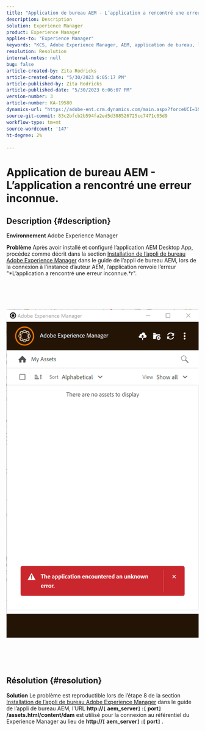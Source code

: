 ```yaml
---
title: "Application de bureau AEM - L’application a rencontré une erreur inconnue"
description: Description
solution: Experience Manager
product: Experience Manager
applies-to: "Experience Manager"
keywords: "KCS, Adobe Experience Manager, AEM, application de bureau, l’application a rencontré une erreur inconnue, FAQ"
resolution: Resolution
internal-notes: null
bug: false
article-created-by: Zita Rodricks
article-created-date: "5/30/2023 6:05:17 PM"
article-published-by: Zita Rodricks
article-published-date: "5/30/2023 6:06:07 PM"
version-number: 3
article-number: KA-19580
dynamics-url: "https://adobe-ent.crm.dynamics.com/main.aspx?forceUCI=1&pagetype=entityrecord&etn=knowledgearticle&id=37f9b183-14ff-ed11-8f6e-6045bd006b25"
source-git-commit: 83c2bfcb2b594fa2ed5d308526725cc7471c05d9
workflow-type: tm+mt
source-wordcount: '147'
ht-degree: 2%

---
```


# Application de bureau AEM - L’application a rencontré une erreur inconnue.

## Description {#description}


<b>Environnement</b>
Adobe Experience Manager

<b>Problème</b>
Après avoir installé et configuré l’application AEM Desktop App, procédez comme décrit dans la section [Installation de l’appli de bureau Adobe Experience Manager](https://experienceleague.adobe.com/docs/experience-manager-desktop-app/using/install-upgrade.html?lang=en#install-v2) dans le guide de l’appli de bureau AEM, lors de la connexion à l’instance d’auteur AEM, l’application renvoie l’erreur &quot;*L’application a rencontré une erreur inconnue.*r&quot;.
<br><br><br> <br><br> ![](assets/___42f9b183-14ff-ed11-8f6e-6045bd006b25___.png)<br><br> <br><br> 

## Résolution {#resolution}


<b>Solution</b>
Le problème est reproductible lors de l’étape 8 de la section [Installation de l’appli de bureau Adobe Experience Manager](https://experienceleague.adobe.com/docs/experience-manager-desktop-app/using/install-upgrade.html?lang=en#install-v2) dans le guide de l’appli de bureau AEM, l’URL <b>http://`[` aem_server`]` :`[` port`]` /assets.html/content/dam</b> est utilisé pour la connexion au référentiel du Experience Manager au lieu de <b>http://`[` aem_server`]` :`[` port`]` </b>.
